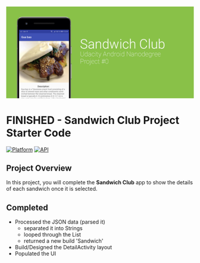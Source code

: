 ![Screenshot](sandwich_preview.png)

# FINISHED - Sandwich Club Project Starter Code
[![Platform](https://img.shields.io/badge/platform-android-green.svg)](http://developer.android.com/index.html)
[![API](https://img.shields.io/badge/API-16%2B-brightgreen.svg?style=flat)](https://android-arsenal.com/api?level=16)
<br>
## Project Overview
In this project, you will complete the **Sandwich Club** app to
show the details of each sandwich once it is selected.

## Completed
- Processed the JSON data (parsed it)
  - separated it into Strings
  - looped through the List
  - returned a new build 'Sandwich'
- Build/Designed the DetailActivity layout
- Populated the UI
